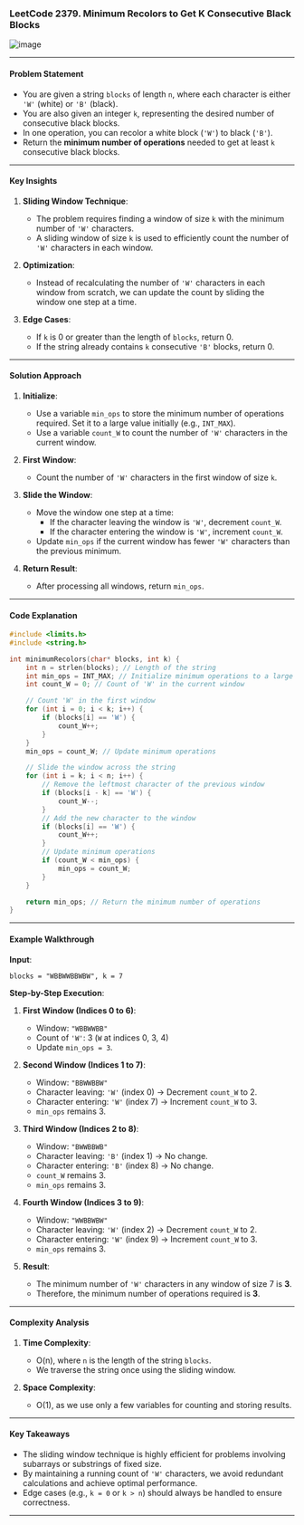 ### **LeetCode 2379. Minimum Recolors to Get K Consecutive Black Blocks**
![image](https://github.com/user-attachments/assets/890bbde0-28c5-40d6-96e8-b87bdb928232)

---

#### **Problem Statement**
- You are given a string `blocks` of length `n`, where each character is either `'W'` (white) or `'B'` (black).
- You are also given an integer `k`, representing the desired number of consecutive black blocks.
- In one operation, you can recolor a white block (`'W'`) to black (`'B'`).
- Return the **minimum number of operations** needed to get at least `k` consecutive black blocks.

---

#### **Key Insights**
1. **Sliding Window Technique**:
   - The problem requires finding a window of size `k` with the minimum number of `'W'` characters.
   - A sliding window of size `k` is used to efficiently count the number of `'W'` characters in each window.

2. **Optimization**:
   - Instead of recalculating the number of `'W'` characters in each window from scratch, we can update the count by sliding the window one step at a time.

3. **Edge Cases**:
   - If `k` is 0 or greater than the length of `blocks`, return 0.
   - If the string already contains `k` consecutive `'B'` blocks, return 0.

---

#### **Solution Approach**
1. **Initialize**:
   - Use a variable `min_ops` to store the minimum number of operations required. Set it to a large value initially (e.g., `INT_MAX`).
   - Use a variable `count_W` to count the number of `'W'` characters in the current window.

2. **First Window**:
   - Count the number of `'W'` characters in the first window of size `k`.

3. **Slide the Window**:
   - Move the window one step at a time:
     - If the character leaving the window is `'W'`, decrement `count_W`.
     - If the character entering the window is `'W'`, increment `count_W`.
   - Update `min_ops` if the current window has fewer `'W'` characters than the previous minimum.

4. **Return Result**:
   - After processing all windows, return `min_ops`.

---

#### **Code Explanation**
```c
#include <limits.h>
#include <string.h>

int minimumRecolors(char* blocks, int k) {
    int n = strlen(blocks); // Length of the string
    int min_ops = INT_MAX; // Initialize minimum operations to a large value
    int count_W = 0; // Count of 'W' in the current window

    // Count 'W' in the first window
    for (int i = 0; i < k; i++) {
        if (blocks[i] == 'W') {
            count_W++;
        }
    }
    min_ops = count_W; // Update minimum operations

    // Slide the window across the string
    for (int i = k; i < n; i++) {
        // Remove the leftmost character of the previous window
        if (blocks[i - k] == 'W') {
            count_W--;
        }
        // Add the new character to the window
        if (blocks[i] == 'W') {
            count_W++;
        }
        // Update minimum operations
        if (count_W < min_ops) {
            min_ops = count_W;
        }
    }

    return min_ops; // Return the minimum number of operations
}
```

---

#### **Example Walkthrough**

**Input**:
```
blocks = "WBBWWBBWBW", k = 7
```

**Step-by-Step Execution**:
1. **First Window (Indices 0 to 6)**:
   - Window: `"WBBWWBB"`
   - Count of `'W'`: 3 (`W` at indices 0, 3, 4)
   - Update `min_ops = 3`.

2. **Second Window (Indices 1 to 7)**:
   - Window: `"BBWWBBW"`
   - Character leaving: `'W'` (index 0) → Decrement `count_W` to 2.
   - Character entering: `'W'` (index 7) → Increment `count_W` to 3.
   - `min_ops` remains 3.

3. **Third Window (Indices 2 to 8)**:
   - Window: `"BWWBBWB"`
   - Character leaving: `'B'` (index 1) → No change.
   - Character entering: `'B'` (index 8) → No change.
   - `count_W` remains 3.
   - `min_ops` remains 3.

4. **Fourth Window (Indices 3 to 9)**:
   - Window: `"WWBBWBW"`
   - Character leaving: `'W'` (index 2) → Decrement `count_W` to 2.
   - Character entering: `'W'` (index 9) → Increment `count_W` to 3.
   - `min_ops` remains 3.

5. **Result**:
   - The minimum number of `'W'` characters in any window of size 7 is **3**.
   - Therefore, the minimum number of operations required is **3**.

---

#### **Complexity Analysis**
1. **Time Complexity**:
   - O(n), where `n` is the length of the string `blocks`.
   - We traverse the string once using the sliding window.

2. **Space Complexity**:
   - O(1), as we use only a few variables for counting and storing results.

---

#### **Key Takeaways**
- The sliding window technique is highly efficient for problems involving subarrays or substrings of fixed size.
- By maintaining a running count of `'W'` characters, we avoid redundant calculations and achieve optimal performance.
- Edge cases (e.g., `k = 0` or `k > n`) should always be handled to ensure correctness.

---
